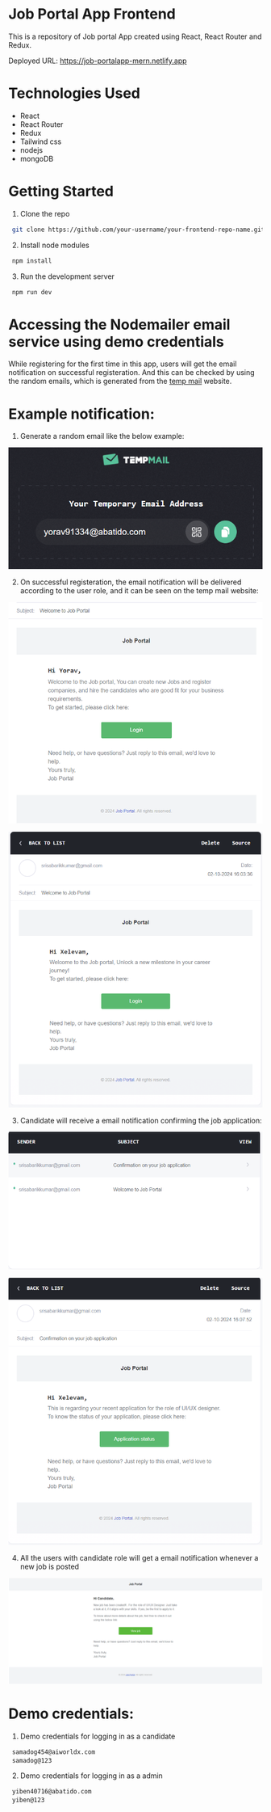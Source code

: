 # Job Portal App Frontend

This is a repository of Job portal App created using React, React Router and Redux.

Deployed URL: https://job-portalapp-mern.netlify.app

# Technologies Used

* React
* React Router
* Redux
* Tailwind css
* nodejs
* mongoDB

# Getting Started

 1. Clone the repo

```bash
 git clone https://github.com/your-username/your-frontend-repo-name.git
```

2. Install node modules 

```bash
 npm install
```

3. Run the development server

```bash
 npm run dev
```

# Accessing the Nodemailer email service using demo credentials

While registering for the first time in this app, users will get the email notification on successful
registeration. And this can be checked by using the random emails, which is generated from the [temp mail](https://temp-mail.org/) website.

# Example notification:

1. Generate a random email like the below example:

![alt text](src/assets/randomMail.png)

2. On successful registeration, the email notification will be delivered according to the user role,
and it can be seen on the temp mail website:

![alt text](src/assets/mailOutput.png)

![alt text](src/assets/mailcanOutput.png)

3. Candidate will receive a email notification confirming the job application:

![alt text](src/assets/mailList.png)

![alt text](src/assets/jobEmail.png)

4. All the users with candidate role will get a email notification whenever a new job is posted

![alt text](src/assets/newJob.png)

# Demo credentials:

1. Demo credentials for logging in as a candidate

```bash
 samadog454@aiworldx.com
 samadog@123
```

2. Demo credentials for logging in as a admin

```bash
 yiben40716@abatido.com
 yiben@123
```